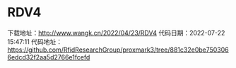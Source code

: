 # RDV4
下载地址：http://www.wangk.cn/2022/04/23/RDV4
代码日期：2022-07-22 15:47:11
代码地址：https://github.com/RfidResearchGroup/proxmark3/tree/881c32e0be7503066edcd32f2aa5d2766e1fcefd
